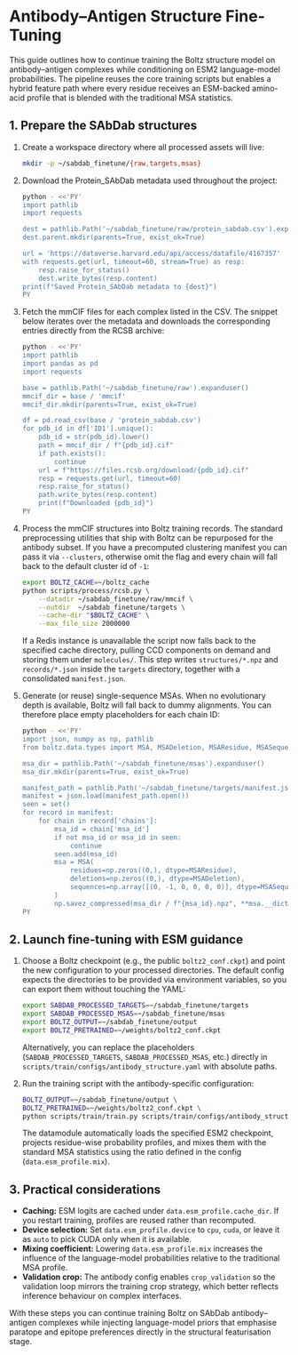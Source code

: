 # Antibody–Antigen Structure Fine-Tuning

This guide outlines how to continue training the Boltz structure model on
antibody–antigen complexes while conditioning on ESM2 language-model
probabilities. The pipeline reuses the core training scripts but enables a
hybrid feature path where every residue receives an ESM-backed amino-acid
profile that is blended with the traditional MSA statistics.

## 1. Prepare the SAbDab structures

1. Create a workspace directory where all processed assets will live:
   ```bash
   mkdir -p ~/sabdab_finetune/{raw,targets,msas}
   ```

2. Download the Protein_SAbDab metadata used throughout the project:
   ```bash
   python - <<'PY'
   import pathlib
   import requests

   dest = pathlib.Path('~/sabdab_finetune/raw/protein_sabdab.csv').expanduser()
   dest.parent.mkdir(parents=True, exist_ok=True)

   url = 'https://dataverse.harvard.edu/api/access/datafile/4167357'
   with requests.get(url, timeout=60, stream=True) as resp:
       resp.raise_for_status()
       dest.write_bytes(resp.content)
   print(f"Saved Protein_SAbDab metadata to {dest}")
   PY
   ```

3. Fetch the mmCIF files for each complex listed in the CSV. The snippet below
   iterates over the metadata and downloads the corresponding entries directly
   from the RCSB archive:
   ```bash
   python - <<'PY'
   import pathlib
   import pandas as pd
   import requests

   base = pathlib.Path('~/sabdab_finetune/raw').expanduser()
   mmcif_dir = base / 'mmcif'
   mmcif_dir.mkdir(parents=True, exist_ok=True)

   df = pd.read_csv(base / 'protein_sabdab.csv')
   for pdb_id in df['ID1'].unique():
       pdb_id = str(pdb_id).lower()
       path = mmcif_dir / f"{pdb_id}.cif"
       if path.exists():
           continue
       url = f"https://files.rcsb.org/download/{pdb_id}.cif"
       resp = requests.get(url, timeout=60)
       resp.raise_for_status()
       path.write_bytes(resp.content)
       print(f"Downloaded {pdb_id}")
   PY
   ```

4. Process the mmCIF structures into Boltz training records. The standard
   preprocessing utilities that ship with Boltz can be repurposed for the
   antibody subset. If you have a precomputed clustering manifest you can pass
   it via `--clusters`, otherwise omit the flag and every chain will fall back
   to the default cluster id of `-1`:
   ```bash
   export BOLTZ_CACHE=~/boltz_cache
   python scripts/process/rcsb.py \
       --datadir ~/sabdab_finetune/raw/mmcif \
       --outdir  ~/sabdab_finetune/targets \
       --cache-dir "$BOLTZ_CACHE" \
       --max_file_size 2000000
   ```
   If a Redis instance is unavailable the script now falls back to the
   specified cache directory, pulling CCD components on demand and storing
   them under `molecules/`. This step writes `structures/*.npz` and
   `records/*.json` inside the `targets` directory, together with a
   consolidated `manifest.json`.

5. Generate (or reuse) single-sequence MSAs. When no evolutionary depth is
   available, Boltz will fall back to dummy alignments. You can therefore place
   empty placeholders for each chain ID:
   ```bash
   python - <<'PY'
   import json, numpy as np, pathlib
   from boltz.data.types import MSA, MSADeletion, MSAResidue, MSASequence

   msa_dir = pathlib.Path('~/sabdab_finetune/msas').expanduser()
   msa_dir.mkdir(parents=True, exist_ok=True)

   manifest_path = pathlib.Path('~/sabdab_finetune/targets/manifest.json').expanduser()
   manifest = json.load(manifest_path.open())
   seen = set()
   for record in manifest:
       for chain in record['chains']:
           msa_id = chain['msa_id']
           if not msa_id or msa_id in seen:
               continue
           seen.add(msa_id)
           msa = MSA(
               residues=np.zeros((0,), dtype=MSAResidue),
               deletions=np.zeros((0,), dtype=MSADeletion),
               sequences=np.array([(0, -1, 0, 0, 0, 0)], dtype=MSASequence),
           )
           np.savez_compressed(msa_dir / f"{msa_id}.npz", **msa.__dict__)
   PY
   ```

## 2. Launch fine-tuning with ESM guidance

1. Choose a Boltz checkpoint (e.g., the public `boltz2_conf.ckpt`) and point the
   new configuration to your processed directories. The default config expects
   the directories to be provided via environment variables, so you can export
   them without touching the YAML:
   ```bash
   export SABDAB_PROCESSED_TARGETS=~/sabdab_finetune/targets
   export SABDAB_PROCESSED_MSAS=~/sabdab_finetune/msas
   export BOLTZ_OUTPUT=~/sabdab_finetune/output
   export BOLTZ_PRETRAINED=~/weights/boltz2_conf.ckpt
   ```
   Alternatively, you can replace the placeholders (`SABDAB_PROCESSED_TARGETS`,
   `SABDAB_PROCESSED_MSAS`, etc.) directly in
   `scripts/train/configs/antibody_structure.yaml` with absolute paths.

2. Run the training script with the antibody-specific configuration:
   ```bash
   BOLTZ_OUTPUT=~/sabdab_finetune/output \
   BOLTZ_PRETRAINED=~/weights/boltz2_conf.ckpt \
   python scripts/train/train.py scripts/train/configs/antibody_structure.yaml
   ```

   The datamodule automatically loads the specified ESM2 checkpoint, projects
   residue-wise probability profiles, and mixes them with the standard MSA
   statistics using the ratio defined in the config (`data.esm_profile.mix`).

## 3. Practical considerations

- **Caching:** ESM logits are cached under `data.esm_profile.cache_dir`. If you
  restart training, profiles are reused rather than recomputed.
- **Device selection:** Set `data.esm_profile.device` to `cpu`, `cuda`, or leave
  it as `auto` to pick CUDA only when it is available.
- **Mixing coefficient:** Lowering `data.esm_profile.mix` increases the influence
  of the language-model probabilities relative to the traditional MSA profile.
- **Validation crop:** The antibody config enables `crop_validation` so the
  validation loop mirrors the training crop strategy, which better reflects
  inference behaviour on complex interfaces.

With these steps you can continue training Boltz on SAbDab antibody–antigen
complexes while injecting language-model priors that emphasise paratope and
epitope preferences directly in the structural featurisation stage.
